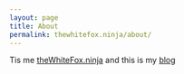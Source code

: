 ```yaml
---
layout: page
title: About
permalink: thewhitefox.ninja/about/
---
```


 Tis me [theWhiteFox.ninja](http://theWhiteFox.ninja/) and this is my [blog](http://blog.thewhitefox.ninja/)
